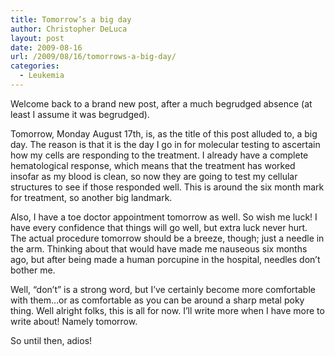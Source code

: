 ```yaml
---
title: Tomorrow’s a big day
author: Christopher DeLuca
layout: post
date: 2009-08-16
url: /2009/08/16/tomorrows-a-big-day/
categories:
  - Leukemia
---
```

Welcome back to a brand new post, after a much begrudged absence (at least I assume it was begrudged).

Tomorrow, Monday August 17th, is, as the title of this post alluded to, a big day. The reason is that it is the day I go in for molecular testing to ascertain how my cells are responding to the treatment. I already have a complete hematological response, which means that the treatment has worked insofar as my blood is clean, so now they are going to test my cellular structures to see if those responded well. This is around the six month mark for treatment, so another big landmark.

Also, I have a toe doctor appointment tomorrow as well. So wish me luck! I have every confidence that things will go well, but extra luck never hurt. The actual procedure tomorrow should be a breeze, though; just a needle in the arm. Thinking about that would have made me nauseous six months ago, but after being made a human porcupine in the hospital, needles don&#8217;t bother me.

Well, &#8220;don&#8217;t&#8221; is a strong word, but I&#8217;ve certainly become more comfortable with them&#8230;or as comfortable as you can be around a sharp metal poky thing. Well alright folks, this is all for now. I&#8217;ll write more when I have more to write about! Namely tomorrow.

So until then, adios!
